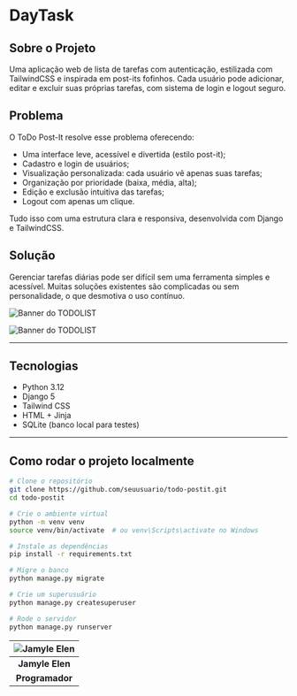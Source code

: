 # DayTask

## Sobre o Projeto
Uma aplicação web de lista de tarefas com autenticação, estilizada com TailwindCSS e inspirada em post-its fofinhos. Cada usuário pode adicionar, editar e excluir suas próprias tarefas, com sistema de login e logout seguro.

## Problema
O ToDo Post-It resolve esse problema oferecendo:
- Uma interface leve, acessível e divertida (estilo post-it);
- Cadastro e login de usuários;
- Visualização personalizada: cada usuário vê apenas suas tarefas;
- Organização por prioridade (baixa, média, alta);
- Edição e exclusão intuitiva das tarefas;
- Logout com apenas um clique.

Tudo isso com uma estrutura clara e responsiva, desenvolvida com Django e TailwindCSS.

## Solução
Gerenciar tarefas diárias pode ser difícil sem uma ferramenta simples e acessível. Muitas soluções existentes são complicadas ou sem personalidade, o que desmotiva o uso contínuo.

![Banner do TODOLIST](https://github.com/user-attachments/assets/bfa92ddb-4c7b-481f-9478-d575709d7c33)

![Banner do TODOLIST](https://github.com/user-attachments/assets/70fbfe25-f3b6-48d9-98c5-46b2ceb80cda)

---

## Tecnologias

- Python 3.12
- Django 5
- Tailwind CSS
- HTML + Jinja
- SQLite (banco local para testes)

---

## Como rodar o projeto localmente

```bash
# Clone o repositório
git clone https://github.com/seuusuario/todo-postit.git
cd todo-postit

# Crie o ambiente virtual
python -m venv venv
source venv/bin/activate  # ou venv\Scripts\activate no Windows

# Instale as dependências
pip install -r requirements.txt

# Migre o banco
python manage.py migrate

# Crie um superusuário
python manage.py createsuperuser

# Rode o servidor
python manage.py runserver
```

| ![Jamyle Elen][img2] |
|:--------------------:|
| **Jamyle Elen**      |
| **Programador** |

[img2]: https://github.com/user-attachments/assets/4b3637cc-e1a0-45e4-af1b-6b37f3626ecb
